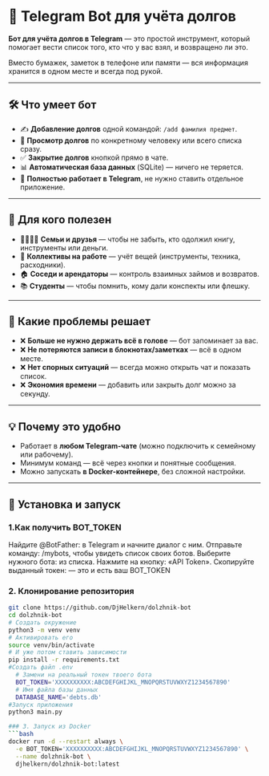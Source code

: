 # 🤖 Telegram Bot для учёта долгов

**Бот для учёта долгов в Telegram** — это простой инструмент, который помогает вести список того, кто что у вас взял, и возвращено ли это.  

Вместо бумажек, заметок в телефоне или памяти — вся информация хранится в одном месте и всегда под рукой.  

---

## 🛠 Что умеет бот
- ✍️ **Добавление долгов** одной командой: `/add фамилия предмет`.  
- 👀 **Просмотр долгов** по конкретному человеку или всего списка сразу.  
- ✅ **Закрытие долгов** кнопкой прямо в чате.  
- 📊 **Автоматическая база данных** (SQLite) — ничего не теряется.  
- 🤖 **Полностью работает в Telegram**, не нужно ставить отдельное приложение.  

---

## 🎯 Для кого полезен
- 👨‍👩‍👧‍👦 **Семьи и друзья** — чтобы не забыть, кто одолжил книгу, инструменты или деньги.  
- 👷 **Коллективы на работе** — учёт вещей (инструменты, техника, расходники).  
- 🏠 **Соседи и арендаторы** — контроль взаимных займов и возвратов.  
- 📚 **Студенты** — чтобы помнить, кому дали конспекты или флешку.  

---

## 🔑 Какие проблемы решает
- ❌ **Больше не нужно держать всё в голове** — бот запоминает за вас.  
- ❌ **Не потеряются записи в блокнотах/заметках** — всё в одном месте.  
- ❌ **Нет спорных ситуаций** — всегда можно открыть чат и показать список.  
- ❌ **Экономия времени** — добавить или закрыть долг можно за секунду.  

---

## 💡 Почему это удобно
- Работает в **любом Telegram-чате** (можно подключить к семейному или рабочему).  
- Минимум команд — всё через кнопки и понятные сообщения.  
- Можно запускать **в Docker-контейнере**, без сложной настройки.  

---

## 🚀 Установка и запуск

### 1.Как получить BOT_TOKEN
Найдите @BotFather: в Telegram и начните диалог с ним.
Отправьте команду: /mybots, чтобы увидеть список своих ботов.
Выберите нужного бота: из списка.
Нажмите на кнопку: «API Token».
Скопируйте выданный токен: — это и есть ваш BOT_TOKEN

### 2. Клонирование репозитория
```bash
git clone https://github.com/DjHelkern/dolzhnik-bot
cd dolzhnik-bot
# Создать окружение
python3 -m venv venv
# Активировать его
source venv/bin/activate
# И уже потом ставить зависимости
pip install -r requirements.txt
#Создать файл .env
  # Замени на реальный токен твоего бота
  BOT_TOKEN='XXXXXXXXXX:ABCDEFGHIJKL_MNOPQRSTUVWXYZ1234567890'
  # Имя файла базы данных
  DATABASE_NAME='debts.db'
#Запуск приложения
python3 main.py

### 3. Запуск из Docker
```bash
docker run -d --restart always \
  -e BOT_TOKEN='XXXXXXXXXX:ABCDEFGHIJKL_MNOPQRSTUVWXYZ1234567890' \
  --name dolzhnik-bot \
  djhelkern/dolzhnik-bot:latest